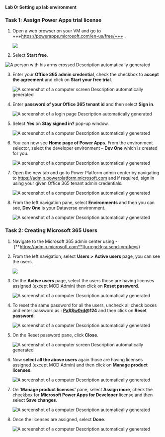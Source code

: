**Lab 0: Setting up lab environment**

### **Task 1: Assign** **Power Apps trial license** 

1.  Open a web browser on your VM and go to
    +++https://powerapps.microsoft.com/en-us/free/+++ .

    ![](./media/image1.png)

2.  Select **Start free**.

   ![A person with his arms crossed Description automatically generated](./media/image2.png)

3.  Enter your **Office 365 admin credential**, check the checkbox to
    **accept the agreement** and click on **Start your free trial**.

     ![A screenshot of a computer screen Description automatically generated](./media/image3.png)

4.  Enter **password of your Office 365 tenant id** and then select
    **Sign in**.

     ![A screenshot of a login page Description automatically generated](./media/image4.png)

5.  Select **Yes** on **Stay signed in?** pop-up window.

     ![A screenshot of a computer Description automatically generated](./media/image5.png)

6.  You can now see **Home page of Power Apps.** From the environment
    selector, select the developer environment – **Dev One** which is
    created for you.

     ![A screenshot of a computer Description automatically generated](./media/image6.png)

7.  Open the new tab and go to Power Platform admin center by navigating
    to <https://admin.powerplatform.microsoft.com> and if required, sign
    in using your given Office 365 tenant admin credentials.

     ![A screenshot of a computer Description automatically generated](./media/image7.png)

8.  From the left navigation pane, select **Environments** and then you
    can see, **Dev One** is your Dataverse environment.

     ![A screenshot of a computer Description automatically generated](./media/image8.png)

### **Task 2: Creating Microsoft 365 Users**

1.  Navigate to the Microsoft 365 admin center using
    - [**https://admin.microsoft.com**](urn:gd:lg:a:send-vm-keys)

2.  From the left navigation, select **Users \>** **Active users** page,
    you can see the users.

     ![](./media/image9.png)

3.  On the **Active users** page, select the users those are having
    licenses assigned (except MOD Admin) then click on **Reset
    password**.

     ![A screenshot of a computer Description automatically generated](./media/image10.png)

11. To reset the same password for all the users, uncheck all check
    boxes and enter password as
    : **[Pa$$w0rd](urn:gd:lg:a:send-vm-keys)@124** and then click
    on **Reset password**.

     ![A screenshot of a computer Description automatically generated](./media/image11.png)

12. On the Reset password pane, click **Close**.

     ![A screenshot of a computer screen Description automatically generated](./media/image12.png)

13. Now **select all the above users** again those are having licenses
    assigned (except MOD Admin) and then click on **Manage product
    licenses**.

     ![A screenshot of a computer Description automatically generated](./media/image13.png)

14. On ‘**Manage product licenses’** pane, select **Assign more**, check
    the checkbox for **Microsoft Power Apps for Developer** license and
    then select **Save changes**.

     ![A screenshot of a computer Description automatically generated](./media/image14.png)

15. Once the licenses are assigned, select **Done**.

     ![A screenshot of a computer Description automatically generated](./media/image15.png)
